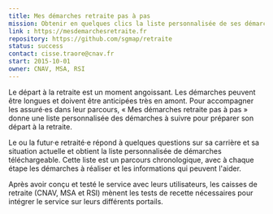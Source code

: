 ```yaml
---
title: Mes démarches retraite pas à pas
mission: Obtenir en quelques clics la liste personnalisée de ses démarches de retraite
link : https://mesdemarchesretraite.fr
repository: https://github.com/sgmap/retraite
status: success
contact: cisse.traore@cnav.fr
start: 2015-10-01
owner: CNAV, MSA, RSI
---
```


Le départ à la retraite est un moment angoissant. Les démarches peuvent être longues et doivent être anticipées très en amont. Pour accompagner les assuré·es dans leur parcours, « Mes démarches retraite pas à pas » donne une liste personnalisée des démarches à suivre pour préparer son départ à la retraite.

Le ou la futur·e retraité·e répond à quelques questions sur sa carrière et sa situation actuelle et obtient la liste personnalisée de démarches téléchargeable. Cette liste est un parcours chronologique, avec à chaque étape les démarches à réaliser et les informations qui peuvent l'aider.

Après avoir conçu et testé le service avec leurs utilisateurs, les caisses de retraite (CNAV, MSA et RSI) mènent les tests de recette nécessaires pour intégrer le service sur leurs différents portails.
